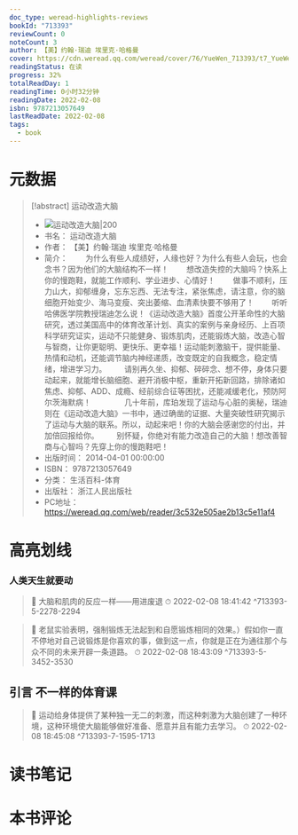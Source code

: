 ```yaml
---
doc_type: weread-highlights-reviews
bookId: "713393"
reviewCount: 0
noteCount: 3
author: 【美】约翰·瑞迪 埃里克·哈格曼
cover: https://cdn.weread.qq.com/weread/cover/76/YueWen_713393/t7_YueWen_713393.jpg
readingStatus: 在读
progress: 32%
totalReadDay: 1
readingTime: 0小时32分钟
readingDate: 2022-02-08
isbn: 9787213057649
lastReadDate: 2022-02-08
tags:
  - book
---
```

# 元数据
> [!abstract] 运动改造大脑
> - ![ 运动改造大脑|200](https://cdn.weread.qq.com/weread/cover/76/YueWen_713393/t7_YueWen_713393.jpg)
> - 书名： 运动改造大脑
> - 作者： 【美】约翰·瑞迪 埃里克·哈格曼
> - 简介： 　　为什么有些人成绩好，人缘也好？为什么有些人会玩，也会念书？因为他们的大脑结构不一样！ 　　想改造失控的大脑吗？快系上你的慢跑鞋，就能工作顺利、学业进步、心情好！ 　　做事不顺利，压力山大，抑郁缠身，忘东忘西、无法专注，紧张焦虑，请注意，你的脑细胞开始变少、海马变瘦、突出萎缩、血清素快要不够用了！ 　　听听哈佛医学院教授瑞迪怎么说！《运动改造大脑》首度公开革命性的大脑研究，透过美国高中的体育改革计划、真实的案例与亲身经历、上百项科学研究证实，运动不只能健身、锻炼肌肉，还能锻炼大脑，改造心智与智商，让你更聪明、更快乐、更幸福！运动能刺激脑干，提供能量、热情和动机，还能调节脑内神经递质，改变既定的自我概念，稳定情绪，增进学习力。 　　请别再久坐、抑郁、碎碎念、想不停，身体只要动起来，就能增长脑细胞、避开消极中枢，重新开拓新回路，排除诸如焦虑、抑郁、ADD、成瘾、经前综合征等困扰，还能减缓老化，预防阿尔茨海默病！　　 　　几十年前，库珀发现了运动与心脏的奥秘，瑞迪则在《运动改造大脑》一书中，通过确凿的证据、大量突破性研究揭示了运动与大脑的联系。所以，动起来吧！你的大脑会感谢您的付出，并加倍回报给你。 　　别怀疑，你绝对有能力改造自己的大脑！想改善智商与心智吗？先穿上你的慢跑鞋吧！
> - 出版时间： 2014-04-01 00:00:00
> - ISBN： 9787213057649
> - 分类： 生活百科-体育
> - 出版社： 浙江人民出版社
> - PC地址：https://weread.qq.com/web/reader/3c532e505ae2b13c5e11af4

# 高亮划线

### 人类天生就要动

> 📌 大脑和肌肉的反应一样——用进废退 
> ⏱ 2022-02-08 18:41:42 ^713393-5-2278-2294

> 📌 老鼠实验表明，强制锻炼无法起到和自愿锻炼相同的效果。）假如你一直不停地对自己说锻炼是你喜欢的事，做到这一点，你就是正在为通往那个与众不同的未来开辟一条道路。 
> ⏱ 2022-02-08 18:43:09 ^713393-5-3452-3530

## 引言 不一样的体育课

> 📌 运动给身体提供了某种独一无二的刺激，而这种刺激为大脑创建了一种环境，这种环境使大脑能够做好准备、愿意并且有能力去学习。 
> ⏱ 2022-02-08 18:45:08 ^713393-7-1595-1713

# 读书笔记

# 本书评论

